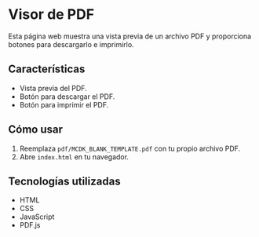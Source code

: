 # Visor de PDF

Esta página web muestra una vista previa de un archivo PDF y proporciona botones para descargarlo e imprimirlo.

## Características

- Vista previa del PDF.
- Botón para descargar el PDF.
- Botón para imprimir el PDF.

## Cómo usar

1. Reemplaza `pdf/MCDK_BLANK_TEMPLATE.pdf` con tu propio archivo PDF.
2. Abre `index.html` en tu navegador.

## Tecnologías utilizadas

- HTML
- CSS
- JavaScript
- PDF.js